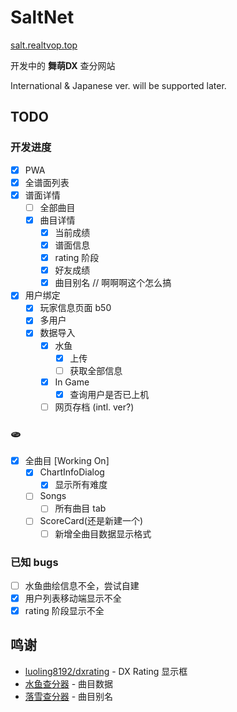 # SaltNet

[salt.realtvop.top](https://salt.realtvop.top)

开发中的 **舞萌DX** 查分网站

International & Japanese ver. will be supported later.

## TODO

### 开发进度

- [x] PWA
- [x] 全谱面列表
- [x] 谱面详情
    - [ ] 全部曲目
    - [x] 曲目详情
        - [x] 当前成绩
        - [x] 谱面信息
        - [x] rating 阶段
        - [x] 好友成绩
        - [x] 曲目别名 // 啊啊啊这个怎么搞
- [x] 用户绑定
    - [x] 玩家信息页面 b50
    - [x] 多用户
    - [x] 数据导入
        - [x] 水鱼
            - [x] 上传
            - [ ] 获取全部信息
        - [x] In Game
            - [x] 查询用户是否已上机
        - [ ] 网页存档 (intl. ver?)

### 🫓

- [x] 全曲目 [Working On]
    - [x] ChartInfoDialog
        - [x] 显示所有难度
    - [ ] Songs
        - [ ] 所有曲目 tab
    - [ ] ScoreCard(还是新建一个)
        - [ ] 新增全曲目数据显示格式

### 已知 bugs

- [ ] 水鱼曲绘信息不全，尝试自建
- [x] 用户列表移动端显示不全
- [x] rating 阶段显示不全

## 鸣谢

- [luoling8192/dxrating](https://github.com/luoling8192/dxrating) - DX Rating 显示框
- [水鱼查分器](https://www.diving-fish.com/maimaidx/prober/) - 曲目数据
- [落雪查分器](https://maimai.lxns.net/) - 曲目别名
